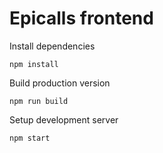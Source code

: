 Epicalls frontend
============================

Install dependencies

`npm install`

Build production version

`npm run build`

Setup development server

`npm start`
